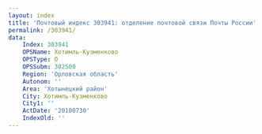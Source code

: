 ```yaml
---
layout: index
title: 'Почтовый индекс 303941: отделение почтовой связи Почты России'
permalink: /303941/
data:
    Index: 303941
    OPSName: Хотимль-Кузменково
    OPSType: О
    OPSSubm: 302500
    Region: 'Орловская область'
    Autonom: ''
    Area: 'Хотынецкий район'
    City: Хотимль-Кузменково
    City1: ''
    ActDate: '20100730'
    IndexOld: ''
---
```


